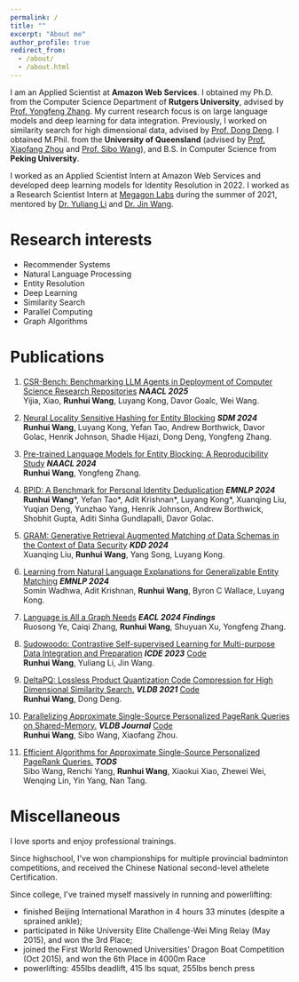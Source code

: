 ```yaml
---
permalink: /
title: ""
excerpt: "About me"
author_profile: true
redirect_from: 
  - /about/
  - /about.html
---
```

I am an Applied Scientist at __Amazon Web Services__. I obtained my Ph.D. from the Computer Science Department of __Rutgers University__, advised by [Prof. Yongfeng Zhang](http://yongfeng.me/). My current research focus is on large language models and deep learning for data integration. Previously, I worked on similarity search for high dimensional data, advised by [Prof. Dong Deng](https://people.cs.rutgers.edu/~dd903/). I obtained M.Phil. from the __University of Queensland__ (advised by [Prof. Xiaofang Zhou](http://staff.itee.uq.edu.au/zxf/) and [Prof. Sibo Wang](http://www1.se.cuhk.edu.hk/~swang/)), and B.S. in Computer Science from __Peking University__.

I worked as an Applied Scientist Intern at Amazon Web Services and developed deep learning models for Identity Resolution in 2022. I worked as a Research Scientist Intern at [Megagon Labs](https://megagon.ai/) during the summer of 2021, mentored by [Dr. Yuliang Li](https://oi02lyl.github.io/) and [Dr. Jin Wang](http://yellowstone.cs.ucla.edu/~jinwang/).

Research interests
======
- Recommender Systems <br>
- Natural Language Processing <br>
- Entity Resolution <br>
- Deep Learning <br>
- Similarity Search <br> 
- Parallel Computing <br>
- Graph Algorithms


Publications
======

1. [CSR-Bench: Benchmarking LLM Agents in Deployment of Computer Science Research Repositories](https://arxiv.org/abs/2502.06111) <em>__NAACL 2025__</em> <br> 
    Yijia, Xiao, __Runhui Wang__, Luyang Kong, Davor Goalc, Wei Wang.

1. [Neural Locality Sensitive Hashing for Entity Blocking](https://epubs.siam.org/doi/10.1137/1.9781611978032.101) <em>__SDM 2024__</em> <br> 
    __Runhui Wang__, Luyang Kong, Yefan Tao, Andrew Borthwick, Davor Golac, Henrik Johnson, Shadie Hijazi, Dong Deng, Yongfeng Zhang.

1. [Pre-trained Language Models for Entity Blocking: A Reproducibility Study](https://aclanthology.org/2024.naacl-long.483/) <em>__NAACL 2024__</em> <br> 
    __Runhui Wang__, Yongfeng Zhang.

1. [BPID: A Benchmark for Personal Identity Deduplication](https://aclanthology.org/2024.emnlp-industry.40/) <em>__EMNLP 2024__</em> <br> 
    __Runhui Wang__\*, Yefan Tao\*, Adit Krishnan\*, Luyang Kong\*, Xuanqing Liu, Yuqian Deng, Yunzhao Yang, Henrik Johnson, Andrew Borthwick, Shobhit Gupta, Aditi Sinha Gundlapalli, Davor Golac.

1. [GRAM: Generative Retrieval Augmented Matching of Data Schemas in the Context of Data Security](https://dl.acm.org/doi/abs/10.1145/3637528.3671602) <em>__KDD 2024__</em> <br> 
    Xuanqing Liu, __Runhui Wang__, Yang Song, Luyang Kong.

1. [Learning from Natural Language Explanations for Generalizable Entity Matching](https://aclanthology.org/2024.emnlp-main.352/) <em>__EMNLP 2024__</em> <br> 
    Somin Wadhwa, Adit Krishnan, __Runhui Wang__, Byron C Wallace, Luyang Kong.

1. [Language is All a Graph Needs](https://arxiv.org/abs/2308.07134) <em>__EACL 2024 Findings__</em> <br> 
    Ruosong Ye, Caiqi Zhang, __Runhui Wang__, Shuyuan Xu, Yongfeng Zhang.

1. [Sudowoodo: Contrastive Self-supervised Learning for Multi-purpose Data Integration and Preparation](https://arxiv.org/pdf/2207.04122.pdf) <em>__ICDE 2023__</em> [Code](https://github.com/megagonlabs/sudowoodo)<br> 
    __Runhui Wang__, Yuliang Li, Jin Wang.

1. [DeltaPQ: Lossless Product Quantization Code Compression for High Dimensional Similarity Search.](http://www.vldb.org/pvldb/vol13/p3603-wang.pdf) <em>__VLDB 2021__</em> [Code](https://github.com/RunhuiWang/DeltaPQ)<br> 
    __Runhui Wang__, Dong Deng.

1. [Parallelizing Approximate Single-Source Personalized PageRank Queries on Shared-Memory.](https://link.springer.com/article/10.1007/s00778-019-00576-7) <em>__VLDB Journal__</em> [Code](https://github.com/RunhuiWang/PAFO-release)<br>
    __Runhui Wang__, Sibo Wang, Xiaofang Zhou.
1. [Efficient Algorithms for Approximate Single-Source Personalized PageRank Queries.](https://dl.acm.org/doi/10.1145/3360902)  <em>__TODS__</em><br>
    Sibo Wang, Renchi Yang, __Runhui Wang__, Xiaokui Xiao, Zhewei Wei, Wenqing Lin, Yin Yang, Nan Tang.
    

Miscellaneous
====
I love sports and enjoy professional trainings. 

Since highschool, I've won championships for multiple provincial badminton competitions, and received the Chinese National second-level athelete Certification.

Since college, I've trained myself massively in running and powerlifting:<br>
- finished Beijing International Marathon in 4 hours 33 minutes (despite a sprained ankle);<br>
- participated in Nike University Elite Challenge-Wei Ming Relay (May 2015), and won the 3rd Place;<br>
- joined the First World Renowned Universities’ Dragon Boat Competition (Oct 2015), and won the 6th Place in 4000m Race
- powerlifting: 455lbs deadlift, 415 lbs squat, 255lbs bench press
